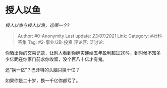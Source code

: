 # 授人以鱼
*授人以鱼与授人以渔，选哪一个?*

> Author: #0-Anonymity
> Last update: *23/07/2021*
> Link:
> Category: #社科答集
> Tag: #2-事业/2B-投资
> 评论区:
> 泛讨论:

你晒出你的交易记录，让别人看到你确实连续五年盈利超过20%，到时候不知多少亿跪在你家门前求你收留，没个百八十亿才有鬼。

还“换一亿”？巴菲特的头脑只换十亿？

如果你是二十岁，换一千亿你都亏了。
